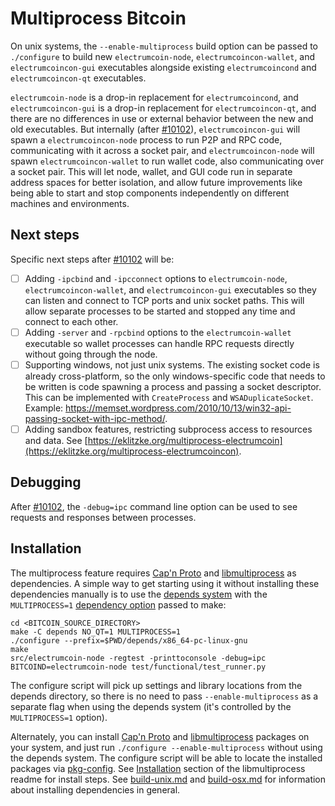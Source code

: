 # Multiprocess Bitcoin

On unix systems, the `--enable-multiprocess` build option can be passed to `./configure` to build new `electrumcoin-node`, `electrumcoincon-wallet`, and `electrumcoincon-gui` executables alongside existing `electrumcoincond` and `electrumcoincon-qt` executables.

`electrumcoin-node` is a drop-in replacement for `electrumcoincond`, and `electrumcoincon-gui` is a drop-in replacement for `electrumcoincon-qt`, and there are no differences in use or external behavior between the new and old executables. But internally (after [#10102](https://github.com/electrumcoincon/electrumcoincon/pull/10102)), `electrumcoincon-gui` will spawn a `electrumcoincon-node` process to run P2P and RPC code, communicating with it across a socket pair, and `electrumcoincon-node` will spawn `electrumcoincon-wallet` to run wallet code, also communicating over a socket pair. This will let node, wallet, and GUI code run in separate address spaces for better isolation, and allow future improvements like being able to start and stop components independently on different machines and environments.

## Next steps

Specific next steps after [#10102](https://github.com/electrumcoin/electrumcoincon/pull/10102) will be:

- [ ] Adding `-ipcbind` and `-ipcconnect` options to `electrumcoin-node`, `electrumcoincon-wallet`, and `electrumcoincon-gui` executables so they can listen and connect to TCP ports and unix socket paths. This will allow separate processes to be started and stopped any time and connect to each other.
- [ ] Adding `-server` and `-rpcbind` options to the `electrumcoin-wallet` executable so wallet processes can handle RPC requests directly without going through the node.
- [ ] Supporting windows, not just unix systems. The existing socket code is already cross-platform, so the only windows-specific code that needs to be written is code spawning a process and passing a socket descriptor. This can be implemented with `CreateProcess` and `WSADuplicateSocket`. Example: https://memset.wordpress.com/2010/10/13/win32-api-passing-socket-with-ipc-method/.
- [ ] Adding sandbox features, restricting subprocess access to resources and data. See [https://eklitzke.org/multiprocess-electrumcoin](https://eklitzke.org/multiprocess-electrumcoincon).

## Debugging

After [#10102](https://github.com/electrumcoin/electrumcoincon/pull/10102), the `-debug=ipc` command line option can be used to see requests and responses between processes.

## Installation

The multiprocess feature requires [Cap'n Proto](https://capnproto.org/) and [libmultiprocess](https://github.com/chaincodelabs/libmultiprocess) as dependencies. A simple way to get starting using it without installing these dependencies manually is to use the [depends system](../depends) with the `MULTIPROCESS=1` [dependency option](../depends#dependency-options) passed to make:

```
cd <BITCOIN_SOURCE_DIRECTORY>
make -C depends NO_QT=1 MULTIPROCESS=1
./configure --prefix=$PWD/depends/x86_64-pc-linux-gnu
make
src/electrumcoin-node -regtest -printtoconsole -debug=ipc
BITCOIND=electrumcoin-node test/functional/test_runner.py
```

The configure script will pick up settings and library locations from the depends directory, so there is no need to pass `--enable-multiprocess` as a separate flag when using the depends system (it's controlled by the `MULTIPROCESS=1` option).

Alternately, you can install [Cap'n Proto](https://capnproto.org/) and [libmultiprocess](https://github.com/chaincodelabs/libmultiprocess) packages on your system, and just run `./configure --enable-multiprocess` without using the depends system. The configure script will be able to locate the installed packages via [pkg-config](https://www.freedesktop.org/wiki/Software/pkg-config/). See [Installation](https://github.com/chaincodelabs/libmultiprocess#installation) section of the libmultiprocess readme for install steps. See [build-unix.md](build-unix.md) and [build-osx.md](build-osx.md) for information about installing dependencies in general.
